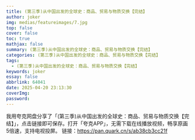 ```yaml
---
title: (第三季)从中国出发的全球史：商品、贸易与物质交换【完结】
author: joker
img: medias/featureimages/7.jpg
top: false
cover: false
toc: true
mathjax: false
summary: (第三季)从中国出发的全球史：商品、贸易与物质交换【完结】
categories: (第三季)从中国出发的全球史：商品、贸易与物质交换【完结】
tags:
  - (第三季)从中国出发的全球史：商品、贸易与物质交换【完结】
keywords: joker
essay: false
abbrlink: 64041
date: 2025-04-20 23:13:30
coverImg:
password:
---
```


我用夸克网盘分享了「(第三季)从中国出发的全球史：商品、贸易与物质交换【完结】」，点击链接即可保存。打开「夸克APP」，无需下载在线播放视频，畅享原画5倍速，支持电视投屏。
链接：https://pan.quark.cn/s/ab38cb3cc21f
